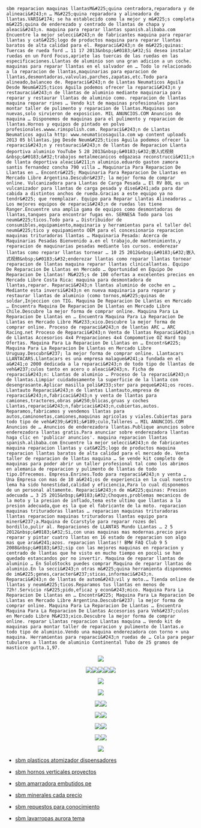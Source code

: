 
```
sbm reparacion maquinas llantasM&#225;quina centradora,reparadora y de alineaci&#243;n … M&#225;quina reparadora y alineadora de llantas.VARI&#174; se ha establecido como la mejor y m&#225;s completa m&#225;quina de enderezado y centrado de llantas de chapa y aleaci&#243;n. maquina para reparar llantas spanish.alibaba.com Encuentre la mejor selecci&#243;n de fabricantes maquina para reparar llantas y cat&#225;logo de productos maquina para reparar llantas baratos de alta calidad para el. Reparaci&#243;n de m&#225;quinas: Tuercas de rueda ford … 11 17 2013&nbsp;&#0183;&#32;Si desea instalar ruedas en un Ford Focus,apriete las tuercas de las ruedas en las especificaciones.Llantas de aluminio son una gran adicion a un coche. maquinas para reparar llantas en el salvador en … Todo lo relacionado a la reparacion de llantas,maquinarias para eparacion de llantas,desmontadoras,valvulas,parches,zapatas,etc.Todo para alineado,balanceo de. Reparaci&#243;n de Llantas Neumaticos Aguila Desde Neum&#225;ticos Aguila podemos ofrecer la reparaci&#243;n y restauraci&#243;n de llantas de aluminio mediante maquinaria para reparar y restaurar llantas de aluminio como. reparacion de llantas maquina reparar rines … Vendo kit de maquinas profesionales para montar taller de pulimento y reparacion de llantas.Maquinas son nuevas,solo sirvieron de exposicion. MIL ANUNCIOS.COM Anuncios de maquina … Disponemos de maquinas para el pulimento y reparacion de llantas.Hornos y equipos de pintado en polvo profesionales.wwww.rimspolish.com. Reparaci&#243;n de Llantas Neumaticos aguila http: www.neumaticosaguila.com wp content uploads 2013 05 bllantas.jpg Desde Neum&#225;ticos Aguila podemos ofrecer la reparaci&#243;n y restauraci&#243;n de llantas de Reparacion Llanta deportiva aluminio YouTube 5 28 2013&nbsp;&#0183;&#32;嵌入式视频&nbsp;&#0183;&#32;trabajos metalmecanicos edgazasa reconstrucci&#211;n de llanta deportiva aleaci&#211;n aluminio.eduardo gaston zamora santis fernandez concha 790 villa … Maquinaria Para Reparacion De Llantas en … Encontr&#225; Maquinaria Para Reparacion De Llantas en Mercado Libre Argentina.Descubr&#237; la mejor forma de comprar online. Vulcanizadora para Llantas de Carga Pesada … El RV 80L es un vulcanizador para llantas de carga pesada y dise&#241;ada para dar cabida a distintos anchos de rueda.Gracias a este equipo ya no tendr&#225; que reemplazar. Equipo para Reparar Llantas Alineadoras … Los mejores equipos de reparaci&#243;n de ruedas los tiene Ranger.Encuentre una amplia gama de equipos como desmontadoras de llantas,tanques para encontrar fugas en. SERNESA Todo para los neum&#225;ticos.Todo para … Distribuidor de consumibles,equipamiento,maquinaria y herramientas para el taller del neum&#225;tico y equipamiento OEM para el concesionario reparacion maquinas trituradoras llantas … Maquinaria Pesada: Acerca de Maquinarias Pesadas Bienvenido a.en el trabajo,de mantenimiento,y reparacion de maquinarias pesadas mediante los cursos. enderezar llantas como reparar llantas tornear … 10 25 2012&nbsp;&#0183;&#32;嵌入式视频&nbsp;&#0183;&#32;enderezar llantas como reparar llantas tornear reparacion de llantas maquina reparar llantas clinicallantas. Equipo De Reparacion De Llantas en Mercado … Oportunidad en Equipo De Reparacion De Llantas! M&#225;s de 100 ofertas a excelentes precios en Mercado Libre Costa Rica: maquina para desmontadora de llantas,reparar. Reparaci&#243;n llantas aluminio de coche en … Mediante esta inversi&#243;n en nueva maquinaria para reparar y restaurar llantas de aluminio (como tornos,m&#225;quinas de soldar,Injeccion con TIG. Maquina De Reparacion De Llantas en Mercado … Encuentra Maquina De Reparacion De Llantas en Mercado Libre Chile.Descubre la mejor forma de comprar online. Maquina Para La Reparacion De Llantas en … Encuentra Maquina Para La Reparacion De Llantas en Mercado Libre M&#233;xico.Descubre la mejor forma de comprar online. Proceso de reparaci&#243;n de llantas ARC … ARC Racing.net Proceso de Reparaci&#243;n Venta de llantas Reparaci&#243;n de Llantas Accesorios 4x4 Preparaciones 4x4 Compomotive OZ Hard top Ofertas. Maquina Para La Reparacion De Llantas en … Encontr&#225; Maquina Para La Reparacion De Llantas en Mercado Libre Uruguay.Descubr&#237; la mejor forma de comprar online. Llantacars LLANTACARS.Llantacars es una empresa malague&#241;a fundada en el a&#241;o 2000 dedicada a la reparaci&#243;n de todo tipo de llantas de veh&#237;culos tanto en acero o aleaci&#243;n. Ficha de reparaci&#243;n: Llantas de aluminio … Proceso de la reparaci&#243;n de llantas.Limpiar cuidadosamente la superficie de la llanta con desengrasante.Aplicar masilla poli&#233;ster para peque&#241;os roces. Llantauto Reparaci&#243;n de llantas Llantauto,empresa de reparaci&#243;n,fabricaci&#243;n y venta de llantas para camiones,tractores,obras p&#250;blicas,gruas y coches Llantas,reparaci&#243;n,fabricaci&#243;n,cubiertas,autos. Reparamos,fabricamos y vendemos llantas para autos,caminonetas,camiones,maquinas agricolas y viales.Cubiertas para todo tipo de veh&#239;&#191;&#189;culo,Talleres … MIL ANUNCIOS.COM Anuncios de … Anuncios de enderezadora llantas.Publique anuncios sobre enderezadora llantas gratis.Para anunciar sobre enderezadora llantas haga clic en 'publicar anuncios'. maquina reparacion llantas spanish.alibaba.com Encuentre la mejor selecci&#243;n de fabricantes maquina reparacion llantas y cat&#225;logo de productos maquina reparacion llantas baratos de alta calidad para el mercado de. Venta taller de reparacion de llantas maquina … Se vende kit completo de maquinas para poder abrir un taller profesional tal como los abrimos en alemania de reparacion y pulimento de llantas de todo tipo.Ofrecemos. Empresa.Enrines.Todo para reparaci&#243;n y venta … Una Empresa con mas de 10 a&#241;os de experiencia en la cual nuestro lema ha sido honestidad,calidad y eficiencia,Para lo cual disponemos de un personal altamente. Reparaci&#243;n de m&#225;quinas: Presion adecuada … 3 25 2015&nbsp;&#0183;&#32;Choques,problemas mecanicos de la moto y la presion de inflado,tema este ultimo que llantas a la presion adecuada,que es la que el fabricante de la moto. reparacion maquinas trituradoras llantas … reparacion maquinas trituradoras llantas reparacion maquinas trituradoras llantas equipo para miner&#237;a.Maquina de Ccarstyle para reparar rozes del bordillo,pulir al. Reparaciones de LLANTAS Mundo LLantas … 2 5 2012&nbsp;&#0183;&#32;Si,con unas maquinas mas modernas.precio para reparar y pintar cuatro llantas en 16 estado de reparacion son algo mas que ara&#241;azos. reparacion llantas!! BMW FAQ Club 9 5 2008&nbsp;&#0183;&#32;sip con las mejores maquinas en reparacion y centrado de llantas que he visto en mucho tiempo en pocoli se han quedado estancandos por no invertir. Maquina de reparar llantas de aluminio … En SoloStocks puedes comprar Maquina de reparar llantas de aluminio.En la secci&#243;n otras m&#225;quina herramienta disponemos de im&#225;genes,caracter&#237;sticas,informaci&#243;n. Reparaci&#243;n de llantas de autom&#243;vil y moto.… Tienda online de llantas y neum&#225;ticos.Reparamos tus llantas en menos de 72h!.Servicio r&#225;pido,eficaz y econ&#243;mico. Maquina Para La Reparacion De Llantas en … Encontr&#225; Maquina Para La Reparacion De Llantas en Mercado Libre Argentina.Descubr&#237; la mejor forma de comprar online. Maquina Para La Reparacion De Llantas … Encuentra Maquina Para La Reparacion De Llantas Accesorios para Veh&#237;culos en Mercado Libre M&#233;xico.Descubre la mejor forma de comprar online. reparar Llantas reparacion Llantas maquina … Vendo kit de maquinas para montar taller de reparacion y pulimento de llantas.o todo tipo de aluminio.Vendo una maquina enderezadora con torno + una maquina. Herramientas para reparaci&#243;n ruedas de … Cola para pegar tubulares a llantas de aluminio Continental Tubo de 25 gramos de masticce gutta.1,97. 
```

<div align="center">

<a href="https://es-crusher.shibang-china.com/github&k=sbm+reparacion+maquinas+llantas"><img src="https://static.shibang-china.com/es/crusher/logo.jpg"></a>

<a href="https://es-crusher.shibang-china.com/github&k=sbm+reparacion+maquinas+llantas"><img src="https://static.shibang-china.com/es/crusher/index.jpg"></a><a href="https://es-crusher.shibang-china.com/material.htmlgithub&k=sbm+reparacion+maquinas+llantas"><img src="https://static.shibang-china.com/es/crusher/material.jpg"></a><a href="https://es-crusher.shibang-china.com/application.htmlgithub&k=sbm+reparacion+maquinas+llantas"><img src="https://static.shibang-china.com/es/crusher/application.jpg"></a><a href="https://es-crusher.shibang-china.com/aboutus.htmlgithub&k=sbm+reparacion+maquinas+llantas"><img src="https://static.shibang-china.com/es/crusher/aboutus.jpg"></a><a href="https://es-crusher.shibang-china.com/contact.htmlgithub&k=sbm+reparacion+maquinas+llantas"><img src="https://static.shibang-china.com/es/crusher/contact.jpg"></a>

<a href="https://es-crusher.shibang-china.com/github&k=sbm+reparacion+maquinas+llantas"><img src="https://static.shibang-china.com/es/crusher/banner.jpg"></a>

<a href="https://swt.shibang-china.com/github&k=sbm+reparacion+maquinas+llantas"><img src="https://static.shibang-china.com/es/crusher/text.jpg"></a>

<a href="https://swt.shibang-china.com/github&k=sbm+reparacion+maquinas+llantas"><img src="https://static.shibang-china.com/es/crusher/chat.jpg"></a><a href="https://es-crusher.shibang-china.com/contact.htmlgithub&k=sbm+reparacion+maquinas+llantas"><img src="https://static.shibang-china.com/es/crusher/message.jpg"></a>

<a href="https://es-crusher.shibang-china.com/products/pe.htmlgithub&k=sbm+reparacion+maquinas+llantas"><img src="https://static.shibang-china.com/es/crusher/pe.jpg"></a><a href="https://es-crusher.shibang-china.com/products/pf.htmlgithub&k=sbm+reparacion+maquinas+llantas"><img src="https://static.shibang-china.com/es/crusher/pf.jpg"></a>

<a href="https://es-crusher.shibang-china.com/products/hpt.htmlgithub&k=sbm+reparacion+maquinas+llantas"><img src="https://static.shibang-china.com/es/crusher/hpt.jpg"></a><a href="https://es-crusher.shibang-china.com/products/vsi.htmlgithub&k=sbm+reparacion+maquinas+llantas"><img src="https://static.shibang-china.com/es/crusher/vsi.jpg"></a>

<a href="https://es-crusher.shibang-china.com/products/klv.htmlgithub&k=sbm+reparacion+maquinas+llantas"><img src="https://static.shibang-china.com/es/crusher/klv.jpg"></a><a href="https://es-crusher.shibang-china.com/products/portable.htmlgithub&k=sbm+reparacion+maquinas+llantas"><img src="https://static.shibang-china.com/es/crusher/portable.jpg"></a>

<a href="https://swt.shibang-china.com/github&k=sbm+reparacion+maquinas+llantas"><img src="https://static.shibang-china.com/es/crusher/case.jpg"></a>

</div>


* [sbm plasticos atomizador dispensadores](sbm%20plasticos%20atomizador%20dispensadores.md)

* [sbm hornos verticales proyectos](sbm%20hornos%20verticales%20proyectos.md)

* [sbm amarradora embutidos pe](sbm%20amarradora%20embutidos%20pe.md)

* [sbm minerales cada precio](sbm%20minerales%20cada%20precio.md)

* [sbm repuestos para conocimiento](sbm%20repuestos%20para%20conocimiento.md)

* [sbm lavarropas aurora tema](sbm%20lavarropas%20aurora%20tema.md)